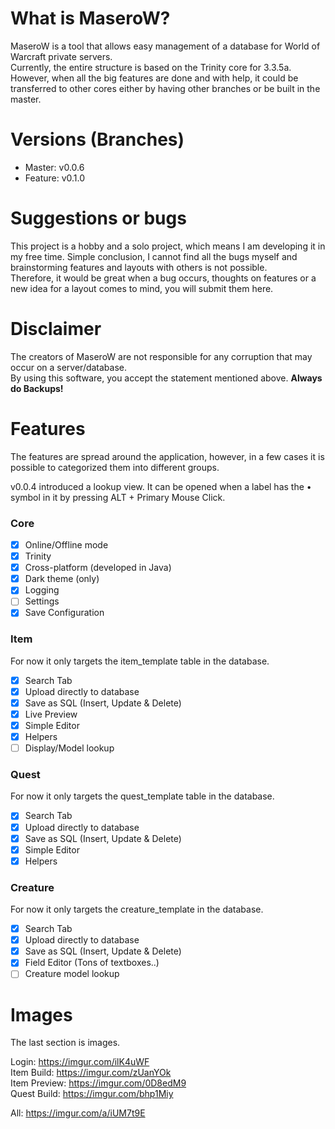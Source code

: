 # What is MaseroW?
MaseroW is a tool that allows easy management of a database for World of Warcraft private servers.  
Currently, the entire structure is based on the Trinity core for 3.3.5a.  
However, when all the big features are done and with help, it could be transferred to other cores either by having other branches or be built in the master.

# Versions (Branches)
- Master: v0.0.6
- Feature: v0.1.0

# Suggestions or bugs
This project is a hobby and a solo project, which means I am developing it in my free time. Simple conclusion, I cannot find all the bugs myself and brainstorming features and layouts with others is not possible.  
Therefore, it would be great when a bug occurs, thoughts on features or a new idea for a layout comes to mind, you will submit them here.

# Disclaimer
The creators of MaseroW are not responsible for any corruption that may occur on a server/database.  
By using this software, you accept the statement mentioned above.
**Always do Backups!**

# Features
The features are spread around the application, however, in a few cases it is possible to categorized them into different groups.  

v0.0.4 introduced a lookup view. It can be opened when a label has the • symbol  in it by pressing ALT + Primary Mouse Click.  

### Core
- [x] Online/Offline mode
- [x] Trinity
- [x] Cross-platform (developed in Java)
- [x] Dark theme (only)
- [x] Logging
- [ ] Settings
- [x] Save Configuration

### Item
For now it only targets the item_template table in the database.

- [x] Search Tab
- [x] Upload directly to database
- [x] Save as SQL (Insert, Update & Delete)
- [x] Live Preview
- [x] Simple Editor
- [x] Helpers
- [ ] Display/Model lookup

### Quest
For now it only targets the quest_template table in the database.

- [x] Search Tab
- [x] Upload directly to database
- [x] Save as SQL (Insert, Update & Delete)
- [x] Simple Editor
- [x] Helpers

### Creature
For now it only targets the creature_template in the database.

- [x] Search Tab
- [x] Upload directly to database
- [x] Save as SQL (Insert, Update & Delete)
- [x] Field Editor (Tons of textboxes..)
- [ ] Creature model lookup

# Images
The last section is images.

Login: https://imgur.com/ilK4uWF  
Item Build: https://imgur.com/zUanYOk  
Item Preview: https://imgur.com/0D8edM9  
Quest Build: https://imgur.com/bhp1Miy  

All: https://imgur.com/a/iUM7t9E
